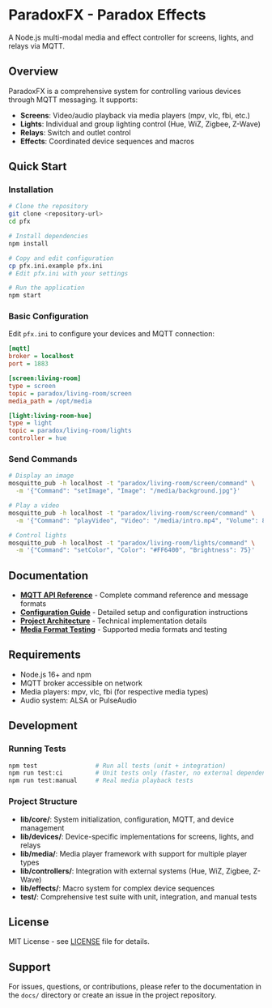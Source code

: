 # ParadoxFX - Paradox Effects

A Node.js multi-modal media and effect controller for screens, lights, and relays via MQTT.

## Overview

ParadoxFX is a comprehensive system for controlling various devices through MQTT messaging. It supports:

- **Screens**: Video/audio playback via media players (mpv, vlc, fbi, etc.)
- **Lights**: Individual and group lighting control (Hue, WiZ, Zigbee, Z-Wave)  
- **Relays**: Switch and outlet control
- **Effects**: Coordinated device sequences and macros

## Quick Start

### Installation

```bash
# Clone the repository
git clone <repository-url>
cd pfx

# Install dependencies
npm install

# Copy and edit configuration
cp pfx.ini.example pfx.ini
# Edit pfx.ini with your settings

# Run the application
npm start
```

### Basic Configuration

Edit `pfx.ini` to configure your devices and MQTT connection:

```ini
[mqtt]
broker = localhost
port = 1883

[screen:living-room]
type = screen
topic = paradox/living-room/screen
media_path = /opt/media

[light:living-room-hue]
type = light
topic = paradox/living-room/lights
controller = hue
```

### Send Commands

```bash
# Display an image
mosquitto_pub -h localhost -t "paradox/living-room/screen/command" \
  -m '{"Command": "setImage", "Image": "/media/background.jpg"}'

# Play a video
mosquitto_pub -h localhost -t "paradox/living-room/screen/command" \
  -m '{"Command": "playVideo", "Video": "/media/intro.mp4", "Volume": 80}'

# Control lights
mosquitto_pub -h localhost -t "paradox/living-room/lights/command" \
  -m '{"Command": "setColor", "Color": "#FF6400", "Brightness": 75}'
```

## Documentation

- **[MQTT API Reference](docs/MQTT_API.md)** - Complete command reference and message formats
- **[Configuration Guide](docs/CONFIGURATION.md)** - Detailed setup and configuration instructions
- **[Project Architecture](docs/SCAFFOLD_SUMMARY.md)** - Technical implementation details
- **[Media Format Testing](docs/MEDIA_FORMAT_TEST_SUMMARY.md)** - Supported media formats and testing

## Requirements

- Node.js 16+ and npm
- MQTT broker accessible on network
- Media players: mpv, vlc, fbi (for respective media types)
- Audio system: ALSA or PulseAudio

## Development

### Running Tests

```bash
npm test                # Run all tests (unit + integration)
npm run test:ci         # Unit tests only (faster, no external dependencies)
npm run test:manual     # Real media playback tests
```

### Project Structure

- **lib/core/**: System initialization, configuration, MQTT, and device management
- **lib/devices/**: Device-specific implementations for screens, lights, and relays
- **lib/media/**: Media player framework with support for multiple player types
- **lib/controllers/**: Integration with external systems (Hue, WiZ, Zigbee, Z-Wave)
- **lib/effects/**: Macro system for complex device sequences
- **test/**: Comprehensive test suite with unit, integration, and manual tests

## License

MIT License - see [LICENSE](LICENSE) file for details.

## Support

For issues, questions, or contributions, please refer to the documentation in the `docs/` directory or create an issue in the project repository.
